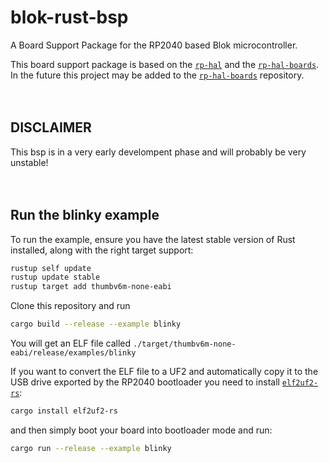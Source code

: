 # blok-rust-bsp
A Board Support Package for the RP2040 based Blok microcontroller.

This board support package is based
on the [`rp-hal`](https://github.com/rp-rs/rp-hal)
and the [`rp-hal-boards`](https://github.com/rp-rs/rp-hal-boards).
<br>
In the future this project may be added to the [`rp-hal-boards`](https://github.com/rp-rs/rp-hal-boards) repository.
<br><br><br>


## DISCLAIMER
This bsp is in a very early develompent phase and will probably be very unstable!
<br><br><br>


## Run the blinky example

To run the example, ensure you have the latest stable
version of Rust installed, along with the right target support:

```sh
rustup self update
rustup update stable
rustup target add thumbv6m-none-eabi
```
Clone this repository and run
```sh
cargo build --release --example blinky
```

You will get an ELF file called
`./target/thumbv6m-none-eabi/release/examples/blinky`

If you want to convert the ELF file to a UF2 and automatically copy it to the
USB drive exported by the RP2040 bootloader
you need to install [`elf2uf2-rs`](https://github.com/JoNil/elf2uf2-rs):

```sh
cargo install elf2uf2-rs
```
and then simply boot your board into
bootloader mode and run:

```sh
cargo run --release --example blinky
```

